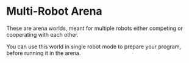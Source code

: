 # Multi-Robot Arena

These are arena worlds, meant for multiple robots either competing or cooperating with each other.

You can use this world in single robot mode to prepare your program, before running it in the arena.
